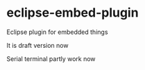 # eclipse-embed-plugin
Eclipse plugin for embedded things

It is draft version now

Serial terminal partly work now
